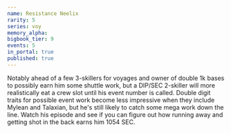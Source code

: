 ```yaml
---
name: Resistance Neelix
rarity: 5
series: voy
memory_alpha:
bigbook_tier: 9
events: 5
in_portal: true
published: true
---
```


Notably ahead of a few 3-skillers for voyages and owner of double 1k bases to possibly earn him some shuttle work, but a DIP/SEC 2-skiller will more realistically eat a crew slot until his event number is called. Double digit traits for possible event work become less impressive when they include Mylean and Talaxian, but he's still likely to catch some mega work down the line. Watch his episode and see if you can figure out how running away and getting shot in the back earns him 1054 SEC.
